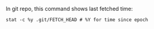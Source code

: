 In git repo, this command shows last fetched time:
```
stat -c %y .git/FETCH_HEAD # %Y for time since epoch
```
